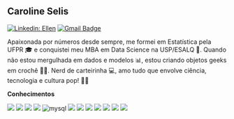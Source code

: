 ## <strong> Caroline Selis </strong>
[![Linkedin: Ellen](https://img.shields.io/badge/-carolineselis-blue?style=flat-square&logo=Linkedin&logoColor=white&link=https://www.linkedin.com/in/caroline-selis/)](https://www.linkedin.com/in/caroline-selis/)
[![Gmail Badge](https://img.shields.io/badge/-CarolineSelis-D14836?style=flat-square&logo=Gmail&logoColor=white&link=mailto:carolinemselis@gmail.com)](mailto:carolinemselis@gmail.com)

Apaixonada por números desde sempre, me formei em Estatística pela UFPR 🎓 e conquistei meu MBA em Data Science na USP/ESALQ 🧠. Quando não estou mergulhada em dados e modelos 📊, estou criando objetos geeks em crochê 🧶✨. Nerd de carteirinha 💻, amo tudo que envolve ciência, tecnologia e cultura pop! 🚀🤓

**Conhecimentos**

<img src="https://img.shields.io/badge/PostgreSQL-316192?style=for-the-badge&logo=postgresql&logoColor=white" /> <img src="https://img.shields.io/badge/Oracle-F80000?style=for-the-badge&logo=oracle&logoColor=black" > <img src="https://img.shields.io/badge/Amazon AWS-FF9900?style=for-the-badge&logo=amazonaws&logoColor=white" /> <img src="https://img.shields.io/badge/dbeaver-382923?style=for-the-badge&logo=dbeaver&logoColor=white" /> <img alt="mysql" src="https://img.shields.io/badge/MySQL-005C84?style=for-the-badge&logo=mysql&logoColor=white"> <img src="https://img.shields.io/badge/RStudio-75AADB?style=for-the-badge&logo=RStudio&logoColor=white" /> <img src="https://img.shields.io/badge/Python-FFD43B?style=for-the-badge&logo=python&logoColor=blue" /> <img src="https://img.shields.io/badge/R-276DC3?style=for-the-badge&logo=r&logoColor=white" />    <img src="https://img.shields.io/badge/LaTeX-47A141?style=for-the-badge&logo=LaTeX&logoColor=white" />  <img src="https://img.shields.io/badge/PowerBI-F2C811?style=for-the-badge&logo=Power%20BI&logoColor=black"/>  <img src="https://img.shields.io/badge/Tableau-E97627?style=for-the-badge&logo=Tableau&logoColor=white" /> <img src="https://img.shields.io/badge/Markdown-000000?style=for-the-badge&logo=markdown&logoColor=white" /> 
  
